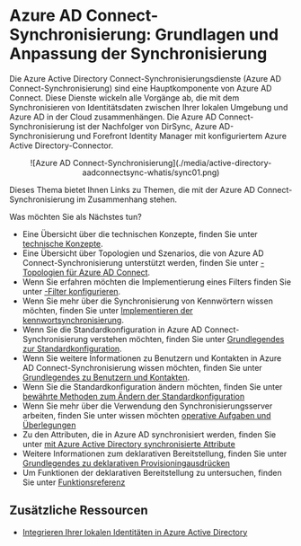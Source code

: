 <properties
    pageTitle="Azure AD Connect-Synchronisierung: Die Synchronisierung verstehen und anpassen | Microsoft Azure"
    description="Erläutert die Funktionsweise und Anpassung der Azure AD Connect-Synchronisierung."
    services="active-directory"
    documentationCenter=""
    authors="markusvi"
    manager="stevenpo"
    editor=""/>

<tags
    ms.service="active-directory"
    ms.workload="identity"
    ms.tgt_pltfrm="na"
    ms.devlang="na"
    ms.topic="article"
    ms.date="10/13/2015"
    ms.author="markusvi;andkjell"/>


# Azure AD Connect-Synchronisierung: Grundlagen und Anpassung der Synchronisierung

Die Azure Active Directory Connect-Synchronisierungsdienste (Azure AD Connect-Synchronisierung) sind eine Hauptkomponente von Azure AD Connect. Diese Dienste wickeln alle Vorgänge ab, die mit dem Synchronisieren von Identitätsdaten zwischen Ihrer lokalen Umgebung und Azure AD in der Cloud zusammenhängen. Die Azure AD Connect-Synchronisierung ist der Nachfolger von DirSync, Azure AD-Synchronisierung und Forefront Identity Manager mit konfiguriertem Azure Active Directory-Connector.

<center>![Azure AD Connect-Synchronisierung](./media/active-directory-aadconnectsync-whatis/sync01.png)
</center>


Dieses Thema bietet Ihnen Links zu Themen, die mit der Azure AD Connect-Synchronisierung im Zusammenhang stehen.

Was möchten Sie als Nächstes tun?

- Eine Übersicht über die technischen Konzepte, finden Sie unter [technische Konzepte](active-directory-aadconnectsync-technical-concepts.md).
- Eine Übersicht über Topologien und Szenarios, die von Azure AD Connect-Synchronisierung unterstützt werden, finden Sie unter [-Topologien für Azure AD Connect](active-directory-aadconnect-topologies.md).
- Wenn Sie erfahren möchten die Implementierung eines Filters finden Sie unter [-Filter konfigurieren](active-directory-aadconnectsync-configure-filtering.md).
- Wenn Sie mehr über die Synchronisierung von Kennwörtern wissen möchten, finden Sie unter [Implementieren der kennwortsynchronisierung](active-directory-aadconnectsync-implement-password-synchronization.md).
- Wenn Sie die Standardkonfiguration in Azure AD Connect-Synchronisierung verstehen möchten, finden Sie unter [Grundlegendes zur Standardkonfiguration](active-directory-aadconnectsync-understanding-default-configuration.md).
- Wenn Sie weitere Informationen zu Benutzern und Kontakten in Azure AD Connect-Synchronisierung wissen möchten, finden Sie unter [Grundlegendes zu Benutzern und Kontakten](active-directory-aadconnectsync-understanding-users-and-contacts.md).
- Wenn Sie die Standardkonfiguration ändern möchten, finden Sie unter [bewährte Methoden zum Ändern der Standardkonfiguration](active-directory-aadconnectsync-best-practices-changing-default-configuration.md)
- Wenn Sie mehr über die Verwendung den Synchronisierungsserver arbeiten, finden Sie unter wissen möchten [operative Aufgaben und Überlegungen](active-directory-aadconnectsync-operations.md)
- Zu den Attributen, die in Azure AD synchronisiert werden, finden Sie unter [mit Azure Active Directory synchronisierte Attribute](active-directory-aadconnectsync-attributes-synchronized.md)
- Weitere Informationen zum deklarativen Bereitstellung, finden Sie unter [Grundlegendes zu deklarativen Provisioningausdrücken](active-directory-aadconnectsync-understanding-declarative-provisioning-expressions.md)
- Um Funktionen der deklarativen Bereitstellung zu untersuchen, finden Sie unter [Funktionsreferenz](active-directory-aadconnectsync-functions-reference.md)


## Zusätzliche Ressourcen

* [Integrieren Ihrer lokalen Identitäten in Azure Active Directory](active-directory-aadconnect.md)



